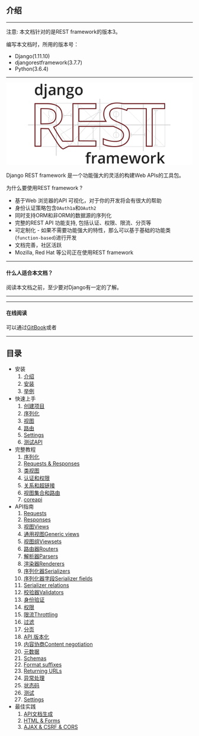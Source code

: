 ## 介绍

---

注意: 本文档针对的是REST framework的版本3。

编写本文档时，所用的版本号：
- Django(1.11.10)
- djangorestframework(3.7.7)
- Python(3.6.4)

---

![](./images/logo.png)


Django REST framework 是一个功能强大的灵活的构建Web APIs的工具包。

为什么要使用REST framework ?
- 基于Web 浏览器的API 可视化，对于你的开发将会有很大的帮助
- 身份认证策略包含```OAuth1a```和```OAuth2```
- 同时支持ORM和非ORM的数据源的序列化
- 完整的REST API 功能支持, 包括认证、权限、限流、分页等
- 可定制化 - 如果不需要功能强大的特性，那么可以基于基础的功能类(```function-based```)进行开发
- 文档完善，社区活跃
- Mozilla, Red Hat 等公司正在使用REST framework

---

#### 什么人适合本文档？

阅读本文档之前，至少要对Django有一定的了解。

---

---

#### 在线阅读

可以通过[GitBook]()或者

---

## 目录

- 安装
  1. [介绍](./README.md)
  2. [安装](./home/install.md)
  3. [举例](./home/example.md)
- 快速上手
  1. [创建项目](./quickstart/project.md)
  2. [序列化](./quickstart/serializers.md)
  3. [视图](./quickstart/views.md)
  4. [路由](./quickstart/urls.md)
  5. [Settings](./quickstart/settings.md)
  6. [测试API](./quickstart/testing.md)
- 完整教程
  1. [序列化](./tutorial/serialization.md)
  2. [Requests & Responses](./tutorial/req-resp.md)
  3. [类视图](./tutorial/classview.md)
  4. [认证和权限](./tutorial/auth-perms.md)
  5. [关系和超链接](./tutorial/hyperlink.md)
  6. [视图集合和路由](./tutorial/routers.md)
  7. [coreapi](./tutorial/coreapi.md)
- API指南
  1. [Requests](./api/requests.md)
  2. [Responses](./api/responses.md)
  3. [视图Views](./api/views.md)
  4. [通用视图Generic views](./api/gviews.md)
  5. [视图组Viewsets](./api/viewsets.md)
  6. [路由器Routers](./api/routers.md)
  7. [解析器Parsers](./api/parsers.md)
  8. [渲染器Renderers](./api/renderers.md)
  9. [序列化器Serializers](./api/serializers.md)
  10. [序列化器字段Serializer fields](./api/serializersfield.md)
  11. [Serializer relations](./api/serializersrelat.md)
  12. [校验器Validators](./api/validators.md)
  13. [身份验证](./api/authentication.md)
  14. [权限](./api/permissions.md)
  15. [限流Throttling](./api/throttling.md)
  16. [过滤](./api/filtering.md)
  17. [分页](./api/pagination.md)
  18. [API 版本化](./api/versioning.md)
  19. [内容协商Content negotiation](./api/cnegotiation.md)
  20. [元数据](./api/metadata.md)
  21. [Schemas](./api/schemas.md)
  22. [Format suffixes](./api/formatsuffixes.md)
  23. [Returning URLs](./api/urls.md)
  24. [异常处理](./api/exceptions.md)
  25. [状态码](./api/statuscodes.md)
  26. [测试](./api/testing.md)
  27. [Settings](./api/settings.md)
- 最佳实践
  1. [API文档生成](./topics/docs.md)
  2. [HTML & Forms](../topics/forms.md)
  3. [AJAX & CSRF & CORS](topics/cors.md)
